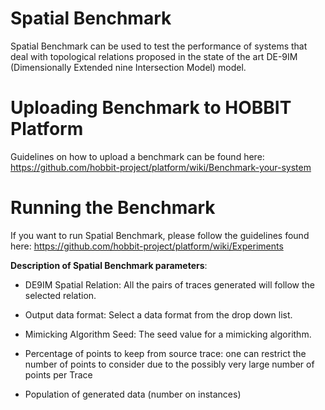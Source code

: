 # Spatial Benchmark
Spatial Benchmark can be used to test the performance of systems that deal with topological relations proposed in the state of the art DE-9IM (Dimensionally Extended nine Intersection
Model) model.

# Uploading Benchmark to HOBBIT Platform
Guidelines on how to upload a benchmark can be found here: https://github.com/hobbit-project/platform/wiki/Benchmark-your-system

# Running the Benchmark
If you want to run Spatial Benchmark, please follow the guidelines found here: https://github.com/hobbit-project/platform/wiki/Experiments

**Description of Spatial Benchmark parameters**:

* DE9IM Spatial Relation: All the pairs of traces generated will follow the selected relation.

* Output data format: Select a data format from the drop down list.

* Mimicking Algorithm Seed: The seed value for a mimicking algorithm. 

* Percentage of points to keep from source trace: one can restrict the number of points to consider due to the possibly very large number of points per Trace

* Population of generated data (number on instances)

